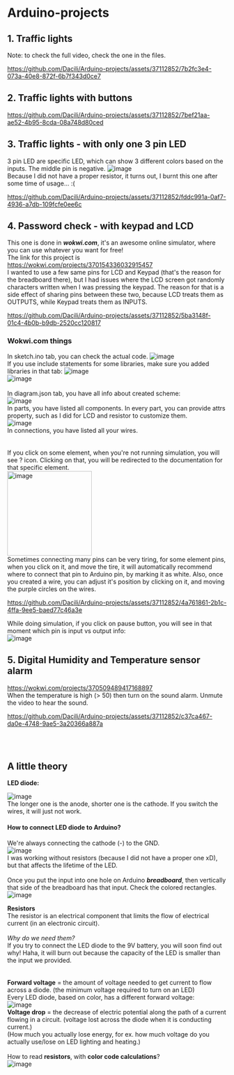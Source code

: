 # Arduino-projects


## 1. Traffic lights    
Note: to check the full video, check the one in the files.  

https://github.com/Dacili/Arduino-projects/assets/37112852/7b2fc3e4-073a-40e8-872f-6b7f343d0ce7

## 2. Traffic lights with buttons




https://github.com/Dacili/Arduino-projects/assets/37112852/7bef21aa-ae52-4b95-8cda-08a748d80ced


## 3. Traffic lights - with only one 3 pin LED

3 pin LED are specific LED, which can show 3 different colors based on the inputs. The middle pin is negative.
![image](https://github.com/Dacili/Arduino-projects/assets/37112852/b949792d-b3ea-4e4a-a7f3-23a994145578)  
Because I did not have a proper resistor, it turns out, I burnt this one after some time of usage... :(  



https://github.com/Dacili/Arduino-projects/assets/37112852/fddc991a-0af7-4936-a7db-109fcfe0ee6c

## 4. Password check - with keypad and LCD  
This one is done in ***wokwi.com***, it's an awesome online simulator, where you can use whatever you want for free!   
The link for this project is https://wokwi.com/projects/370154336032915457   
I wanted to use a few same pins for LCD and Keypad (that's the reason for the breadboard there), but I had issues where the LCD screen got randomly characters written when I was pressing the keypad. The reason for that is a side effect of sharing pins between these two, because LCD treats them as OUTPUTS, while Keypad treats them as INPUTS.

https://github.com/Dacili/Arduino-projects/assets/37112852/5ba3148f-01c4-4b0b-b9db-2520cc120817

### Wokwi.com things
In sketch.ino tab, you can check the actual code. ![image](https://github.com/Dacili/Arduino-projects/assets/37112852/197c736a-2ed6-484a-9530-f8240ab484d1)   
If you use include statements for some libraries, make sure you added libraries in that tab: ![image](https://github.com/Dacili/Arduino-projects/assets/37112852/683cbaab-20a8-4e8c-af15-e1f0ab1ea2be)  
![image](https://github.com/Dacili/Arduino-projects/assets/37112852/c50404e2-ae4a-48ae-abce-fcafacdba65c)  
<br/>
In diagram.json tab, you have all info about created scheme:  
![image](https://github.com/Dacili/Arduino-projects/assets/37112852/6571b846-ec7b-49e0-bb38-dd0161d67bf9)  
In parts, you have listed all components. In every part, you can provide attrs property, such as I did for LCD and resistor to customize them.  
![image](https://github.com/Dacili/Arduino-projects/assets/37112852/65759d78-b247-45be-af21-ca936acbcf94)   
In connections, you have listed all your wires.   
<br/>  
If you click on some element, when you're not running simulation, you will see ? icon. Clicking on that, you will be redirected to the documentation for that specific element.    
<img width="194" alt="image" src="https://github.com/Dacili/Arduino-projects/assets/37112852/884c8004-6b86-4d64-97fb-9d32f415287d">   
Sometimes connecting many pins can be very tiring, for some element pins, when you click on it, and move the tire, it will automatically recommend where to connect that pin to Arduino pin, by marking it as white. Also, once you created a wire, you can adjust it's position by clicking on it, and moving the purple circles on the wires.   


https://github.com/Dacili/Arduino-projects/assets/37112852/4a761861-2b1c-4ffa-9ee5-baed77c46a3e  

While doing simulation, if you click on pause button, you will see in that moment which pin is input vs output info:  
![image](https://github.com/Dacili/Arduino-projects/assets/37112852/faddb15a-5e87-4836-b33f-f4ffe7b3d2c7)  

## 5. Digital Humidity and Temperature sensor alarm  
https://wokwi.com/projects/370509489417168897  
When the temperature is high (> 50) then turn on the sound alarm. Unmute the video to hear the sound.  


https://github.com/Dacili/Arduino-projects/assets/37112852/c37ca467-da0e-4748-9ae5-3a20366a887a


<br/><br/>
## A little theory 

**LED diode:**  


![image](https://github.com/Dacili/Arduino-projects/assets/37112852/87264161-2ad0-45e4-96d1-92e1480de292)  
The longer one is the anode, shorter one is the cathode. If you switch the wires, it will just not work.   
#### How to connect LED diode to Arduino?  
We're always connecting the cathode (-) to the GND.   
![image](https://github.com/Dacili/Arduino-projects/assets/37112852/5bb9c8ee-4708-4dac-bec3-a1bb1ff03225)  
I was working without resistors (because I did not have a proper one xD), but that affects the lifetime of the LED. 
<br/><br/>
Once you put the input into one hole on Arduino ***breadboard***, then vertically that side of the breadboard has that input. Check the colored rectangles.  
![image](https://github.com/Dacili/Arduino-projects/assets/37112852/db512a99-638c-4f88-a300-88a590ecfec1)

**Resistors**  
The resistor is an electrical component that limits the flow of electrical current (in an electronic circuit).<br/><br/>
*Why do we need them?*  
If you try to connect the LED diode to the 9V battery, you will soon find out why! Haha, it will burn out because the capacity of the LED is smaller than the input we provided.   
 <br/><br/>
  **Forward voltage** = the amount of voltage needed to get current to flow across a diode. (the minimum voltage required to turn on an LED)<br/> 
 Every LED diode, based on color, has a different forward voltage:  
 ![image](https://github.com/Dacili/Arduino-projects/assets/37112852/6f3570ab-638d-4a6b-a522-574af32754c9)   
 **Voltage drop** = the decrease of electric potential along the path of a current flowing in a circuit. (voltage lost across the diode when it is conducting current.)    
 (How much you actually lose energy, for ex. how much voltage do you actually use/lose on LED lighting and heating.)  
<br/>
How to read **resistors**, with **color code calculations**?  
 ![image](https://github.com/Dacili/Arduino-projects/assets/37112852/49985f44-1b95-4fdf-b2ed-c2c75593a6c8)    <br/><br/>




